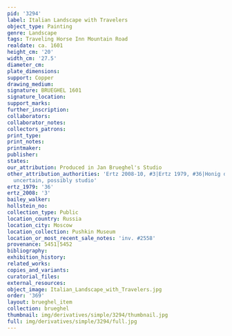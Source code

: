 ```yaml
---
pid: '3294'
label: Italian Landscape with Travelers
object_type: Painting
genre: Landscape
tags: Traveling Horse Inn Mountain Road
realdate: ca. 1601
height_cm: '20'
width_cm: '27.5'
diameter_cm: 
plate_dimensions: 
support: Copper
drawing_medium: 
signature: BRUEGHEL 1601
signature_location: 
support_marks: 
further_inscription: 
collaborators: 
collaborator_notes: 
collectors_patrons: 
print_type: 
print_notes: 
printmaker: 
publisher: 
states: 
our_attribution: Produced in Jan Brueghel's Studio
other_attribution_authorities: 'Ertz 2008-10, #3|Ertz 1979, #36|Honig database as
  uncertain, possibly studio'
ertz_1979: '36'
ertz_2008: '3'
bailey_walker: 
hollstein_no: 
collection_type: Public
location_country: Russia
location_city: Moscow
location_collection: Pushkin Museum
location_or_most_recent_sale_notes: 'inv. #2558'
provenance: 5451|5452
bibliography: 
exhibition_history: 
related_works: 
copies_and_variants: 
curatorial_files: 
external_resources: 
object_image: Italian_Landscape_with_Travelers.jpg
order: '369'
layout: brueghel_item
collection: brueghel
thumbnail: img/derivatives/simple/3294/thumbnail.jpg
full: img/derivatives/simple/3294/full.jpg
---
```

